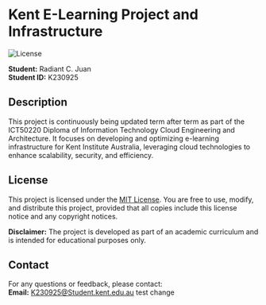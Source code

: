 # Kent E-Learning Project and Infrastructure
![License](https://img.shields.io/badge/license-MIT-blue)

**Student:** Radiant C. Juan  
**Student ID:** K230925

## Description

This project is continuously being updated term after term as part of the ICT50220 Diploma of Information Technology Cloud Engineering and Architecture. It focuses on developing and optimizing e-learning infrastructure for Kent Institute Australia, leveraging cloud technologies to enhance scalability, security, and efficiency.

## License

This project is licensed under the [MIT License](https://opensource.org/licenses/MIT). You are free to use, modify, and distribute this project, provided that all copies include this license notice and any copyright notices.

**Disclaimer:** The project is developed as part of an academic curriculum and is intended for educational purposes only.

## Contact

For any questions or feedback, please contact:  
**Email:** [K230925@Student.kent.edu.au](mailto:K230925@Student.kent.edu.au) test change